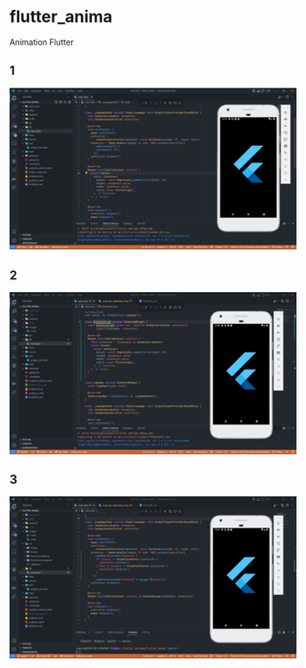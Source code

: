 # flutter_anima

Animation Flutter

## 1

![](images/1.JPG)

## 2

![](images/2.JPG)

## 3

![](images/3.JPG)

